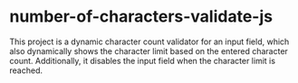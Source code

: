 # number-of-characters-validate-js
This project is a dynamic character count validator for an input field, which also dynamically shows the character limit based on the entered character count. Additionally, it disables the input field when the character limit is reached.
